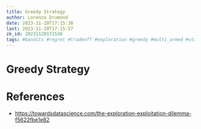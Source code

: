 ```yaml
---
title: Greedy Strategy
author: Lorenzo Drumond
date: 2023-11-20T17:15:38
last: 2023-11-20T17:15:57
zk_id: 20231120171538
tags: #bandits #regret #tradeoff #exploration #greedy #multi_armed #statistics #strategy #exploitation #math
---
```



# Greedy Strategy

# References
- https://towardsdatascience.com/the-exploration-exploitation-dilemma-f5622fbe1e82

